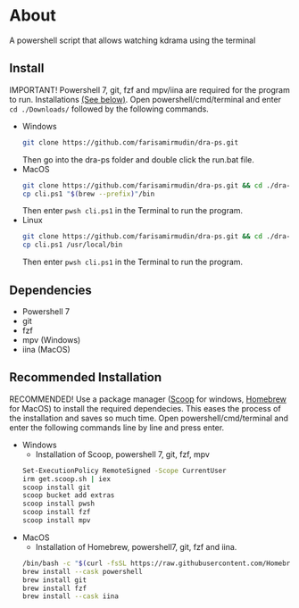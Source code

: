# About
A powershell script that allows watching kdrama using the terminal
## Install
IMPORTANT! Powershell 7, git, fzf and mpv/iina are required for the program to run. Installations [(See below)](#Recommended-Installation). Open powershell/cmd/terminal and enter `cd ./Downloads/` followed by the following commands.
- Windows
  ```sh
  git clone https://github.com/farisamirmudin/dra-ps.git
  ```
  Then go into the dra-ps folder and double click the run.bat file.
- MacOS
  ```sh
  git clone https://github.com/farisamirmudin/dra-ps.git && cd ./dra-ps
  cp cli.ps1 "$(brew --prefix)"/bin 
  ```
  Then enter `pwsh cli.ps1` in the Terminal to run the program.
- Linux
  ```sh
  git clone https://github.com/farisamirmudin/dra-ps.git && cd ./dra-ps
  cp cli.ps1 /usr/local/bin
  ```
  Then enter `pwsh cli.ps1` in the Terminal to run the program.
  
## Dependencies

- Powershell 7  
- git
- fzf  
- mpv (Windows)
- iina (MacOS)  

## Recommended Installation

RECOMMENDED! Use a package manager ([Scoop](https://scoop.sh/) for windows, [Homebrew](https://brew.sh/) for MacOS) to install the required dependecies. This eases the process of the installation and saves so much time. Open powershell/cmd/terminal and enter the following commands line by line and press enter.

- Windows
  - Installation of Scoop, powershell 7, git, fzf, mpv
  ```sh
  Set-ExecutionPolicy RemoteSigned -Scope CurrentUser
  irm get.scoop.sh | iex
  scoop install git
  scoop bucket add extras
  scoop install pwsh
  scoop install fzf
  scoop install mpv
  ```
- MacOS  
  - Installation of Homebrew, powershell7, git, fzf and iina.
  ```sh
  /bin/bash -c "$(curl -fsSL https://raw.githubusercontent.com/Homebrew/install/HEAD/install.sh)"
  brew install --cask powershell
  brew install git
  brew install fzf
  brew install --cask iina
  ```



